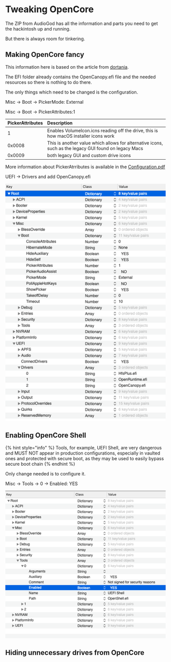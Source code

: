 # Tweaking OpenCore

The ZIP from AudioGod has all the information and parts you need to get the hackintosh up and running.

But there is always room for tinkering.

## Making OpenCore fancy

This information here is based on the article from [dortania](https://dortania.github.io/OpenCore-Desktop-Guide/extras/gui.html#setting-up-opencores-gui).

The EFI folder already contains the OpenCanopy.efi file and the needed resources so there is nothing to do there.

The only things which need to be changed is the configuration.

Misc -&gt; Boot -&gt; PickerMode: External

Misc -&gt; Boot -&gt; PickerAttributes:1 

| PickerAttributes | Description |
| :--- | :--- |
| 1 | Enables VolumeIcon.icns reading off the drive, this is how macOS installer icons work  |
| 0x0008 | This is another value which allows for alternative icons, such as the legacy GUI found on legacy Macs |
| 0x0009 |  both legacy GUI and custom drive icons |

More information about PickerAtrributes is available in the [Configuration.pdf](https://github.com/acidanthera/OpenCorePkg/blob/master/Docs/Configuration.pdf)

UEFI -&gt; Drivers and add OpenCanopy.efi

![OpenCore GUI configuration](../../.gitbook/assets/config.plist-opencoregui.png)

## Enabling OpenCore Shell

{% hint style="info" %}
Tools, for example, UEFI Shell, are very dangerous and MUST NOT appear in production configurations, especially in vaulted ones and protected with secure boot, as they may be used to easily bypass secure boot chain
{% endhint %}

Only change needed is to configure it.

Misc  -&gt; Tools  -&gt; 0  -&gt; Enabled: YES

![Enable OpenCore Shell](../../.gitbook/assets/config.plist-enable-uefi-shell.png)

## Hiding unnecessary drives from OpenCore



